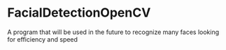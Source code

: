 # FacialDetectionOpenCV

A program that will be used in the future to recognize many faces looking for efficiency and speed
